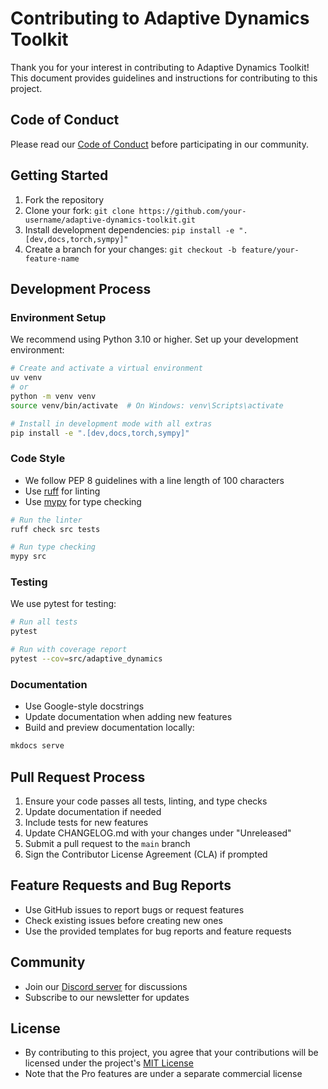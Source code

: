 # Contributing to Adaptive Dynamics Toolkit

Thank you for your interest in contributing to Adaptive Dynamics Toolkit! This document provides guidelines and instructions for contributing to this project.

## Code of Conduct

Please read our [Code of Conduct](CODE_OF_CONDUCT.md) before participating in our community.

## Getting Started

1. Fork the repository
2. Clone your fork: `git clone https://github.com/your-username/adaptive-dynamics-toolkit.git`
3. Install development dependencies: `pip install -e ".[dev,docs,torch,sympy]"`
4. Create a branch for your changes: `git checkout -b feature/your-feature-name`

## Development Process

### Environment Setup

We recommend using Python 3.10 or higher. Set up your development environment:

```bash
# Create and activate a virtual environment
uv venv 
# or
python -m venv venv
source venv/bin/activate  # On Windows: venv\Scripts\activate

# Install in development mode with all extras
pip install -e ".[dev,docs,torch,sympy]"
```

### Code Style

- We follow PEP 8 guidelines with a line length of 100 characters
- Use [ruff](https://github.com/charliermarsh/ruff) for linting
- Use [mypy](http://mypy-lang.org/) for type checking

```bash
# Run the linter
ruff check src tests

# Run type checking
mypy src
```

### Testing

We use pytest for testing:

```bash
# Run all tests
pytest

# Run with coverage report
pytest --cov=src/adaptive_dynamics
```

### Documentation

- Use Google-style docstrings
- Update documentation when adding new features
- Build and preview documentation locally:

```bash
mkdocs serve
```

## Pull Request Process

1. Ensure your code passes all tests, linting, and type checks
2. Update documentation if needed
3. Include tests for new features
4. Update CHANGELOG.md with your changes under "Unreleased"
5. Submit a pull request to the `main` branch
6. Sign the Contributor License Agreement (CLA) if prompted

## Feature Requests and Bug Reports

- Use GitHub issues to report bugs or request features
- Check existing issues before creating new ones
- Use the provided templates for bug reports and feature requests

## Community

- Join our [Discord server](https://discord.gg/YOUR_INVITE_CODE) for discussions
- Subscribe to our newsletter for updates

## License

- By contributing to this project, you agree that your contributions will be licensed under the project's [MIT License](LICENSE)
- Note that the Pro features are under a separate commercial license